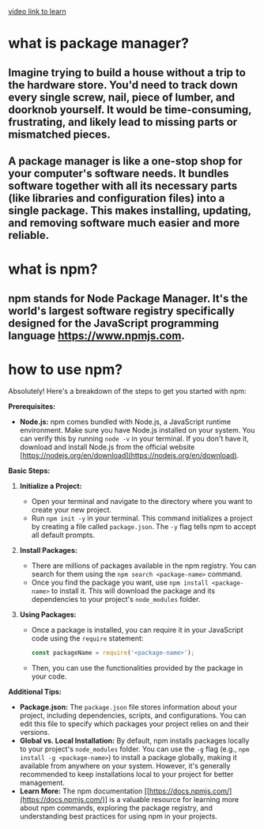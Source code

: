 [video link to learn](https://youtu.be/P3aKRdUyr0s?si=lcuJqtk-JDDXsKTI)
# what is package manager?
## Imagine trying to build a house without a trip to the hardware store. You'd need to track down every single screw, nail, piece of lumber, and doorknob yourself. It would be time-consuming, frustrating, and likely lead to missing parts or mismatched pieces.

## A package manager is like a one-stop shop for your computer's software needs. It bundles software together with all its necessary parts (like libraries and configuration files) into a single package. This makes installing, updating, and removing software much easier and more reliable.

# what is npm?
## npm stands for Node Package Manager. It's the world's largest software registry specifically designed for the JavaScript programming language https://www.npmjs.com.

# how to use npm?
Absolutely! Here's a breakdown of the steps to get you started with npm:

**Prerequisites:**

* **Node.js:** npm comes bundled with Node.js, a JavaScript runtime environment. Make sure you have Node.js installed on your system. You can verify this by running `node -v` in your terminal. If you don't have it, download and install Node.js from the official website [https://nodejs.org/en/download](https://nodejs.org/en/download).

**Basic Steps:**

1. **Initialize a Project:**
   * Open your terminal and navigate to the directory where you want to create your new project.
   * Run `npm init -y` in your terminal. This command initializes a project by creating a file called `package.json`. The `-y` flag tells npm to accept all default prompts.

2. **Install Packages:**
   * There are millions of packages available in the npm registry. You can search for them using the `npm search <package-name>` command.
   * Once you find the package you want, use `npm install <package-name>` to install it. This will download the package and its dependencies to your project's `node_modules` folder.

3. **Using Packages:**
   * Once a package is installed, you can require it in your JavaScript code using the `require` statement:
     ```javascript
     const packageName = require('<package-name>');
     ```
   * Then, you can use the functionalities provided by the package in your code.

**Additional Tips:**

* **Package.json:** The `package.json` file stores information about your project, including dependencies, scripts, and configurations. You can edit this file to specify which packages your project relies on and their versions.
* **Global vs. Local Installation:** By default, npm installs packages locally to your project's `node_modules` folder. You can use the `-g` flag (e.g., `npm install -g <package-name>`) to install a package globally, making it available from anywhere on your system. However, it's generally recommended to keep installations local to your project for better management.
* **Learn More:** The npm documentation [[https://docs.npmjs.com/](https://docs.npmjs.com/)] is a valuable resource for learning more about npm commands, exploring the package registry, and understanding best practices for using npm in your projects.

 